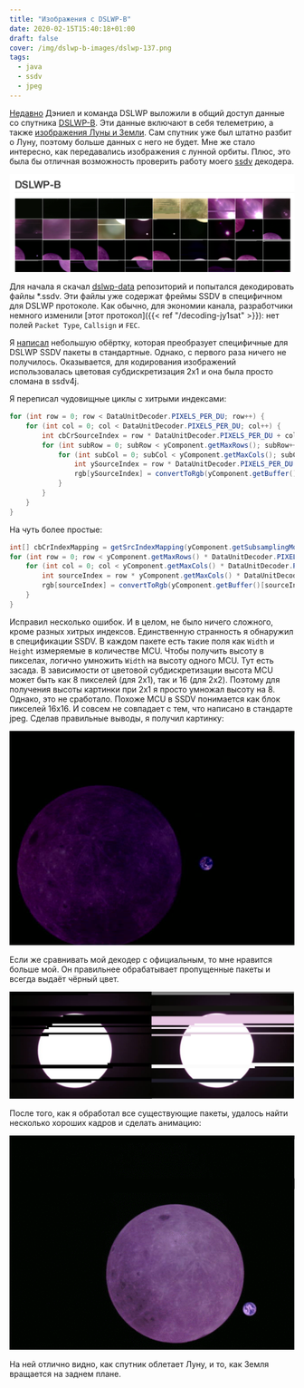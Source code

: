```yaml
---
title: "Изображения с DSLWP-B"
date: 2020-02-15T15:40:18+01:00
draft: false
cover: /img/dslwp-b-images/dslwp-137.png
tags:
  - java
  - ssdv
  - jpeg
---
```


[Недавно](https://destevez.net/2019/12/dslwp-b-whole-mission-telemetry/) Дэниел и команда DSLWP выложили в общий доступ данные со спутника [DSLWP-B](http://dk3wn.info/blog/satelliten/dslwp/). Эти данные включают в себя телеметрию, а также [изображения Луны и Земли](http://lilacsat.hit.edu.cn/dashboard/pages_en/pics-b.html). Сам спутник уже был штатно разбит о Луну, поэтому больше данных с него не будет. Мне же стало интересно, как передавались изображения с лунной орбиты. Плюс, это была бы отличная возможность проверить работу моего [ssdv](https://github.com/dernasherbrezon/ssdv4j) декодера.

![](/img/dslwp-b-images/1.png)

Для начала я скачал [dslwp-data](https://github.com/tammojan/dslwp-data) репозиторий и попытался декодировать файлы *.ssdv. Эти файлы уже содержат фреймы SSDV в специфичном для DSLWP протоколе. Как обычно, для экономии канала, разработчики немного изменили [этот протокол]({{< ref "/decoding-jy1sat" >}}): нет полей ```Packet Type```, ```Callsign``` и ```FEC```.

Я [написал](https://github.com/dernasherbrezon/jradio/blob/master/src/main/java/ru/r2cloud/jradio/dslwp/DslwpSsdvPacketSource.java) небольшую обёртку, которая преобразует специфичные для DSLWP SSDV пакеты в стандартные. Однако, с первого раза ничего не получилось. Оказывается, для кодирования изображений использовалась цветовая субдискретизация 2х1 и она была просто сломана в ssdv4j.

Я переписал чудовищные циклы с хитрыми индексами:

```java
for (int row = 0; row < DataUnitDecoder.PIXELS_PER_DU; row++) {
	for (int col = 0; col < DataUnitDecoder.PIXELS_PER_DU; col++) {
		int cbCrSourceIndex = row * DataUnitDecoder.PIXELS_PER_DU + col;
		for (int subRow = 0; subRow < yComponent.getMaxRows(); subRow++) {
			for (int subCol = 0; subCol < yComponent.getMaxCols(); subCol++) {
				int ySourceIndex = row * DataUnitDecoder.PIXELS_PER_DU * yComponent.getMaxCols() * yComponent.getMaxRows() + subRow * DataUnitDecoder.PIXELS_PER_DU * yComponent.getMaxCols() + col * yComponent.getMaxCols() + subCol;
				rgb[ySourceIndex] = convertToRgb(yComponent.getBuffer()[ySourceIndex], cbComponent.getBuffer()[cbCrSourceIndex], crComponent.getBuffer()[cbCrSourceIndex]);
			}
		}
	}
}
```

На чуть более простые:

```java
int[] cbCrIndexMapping = getSrcIndexMapping(yComponent.getSubsamplingMode());
for (int row = 0; row < yComponent.getMaxRows() * DataUnitDecoder.PIXELS_PER_DU; row++) {
	for (int col = 0; col < yComponent.getMaxCols() * DataUnitDecoder.PIXELS_PER_DU; col++) {
		int sourceIndex = row * yComponent.getMaxCols() * DataUnitDecoder.PIXELS_PER_DU + col;
		rgb[sourceIndex] = convertToRgb(yComponent.getBuffer()[sourceIndex], cbComponent.getBuffer()[cbCrIndexMapping[sourceIndex]], crComponent.getBuffer()[cbCrIndexMapping[sourceIndex]]);
	}
}
```

Исправил несколько ошибок. И в целом, не было ничего сложного, кроме разных хитрых индексов. Единственную странность я обнаружил в спецификации SSDV. В каждом пакете есть такие поля как ```Width``` и ```Height``` измеряемые в количестве MCU. Чтобы получить высоту в пикселах, логично умножить ```Width``` на высоту одного MCU. Тут есть засада. В зависимости от цветовой субдискретизации высота MCU может быть как 8 пикселей (для 2x1), так и 16 (для 2x2). Поэтому для получения высоты картинки при 2x1 я просто умножал высоту на 8. Однако, это не сработало. Похоже MCU в SSDV понимается как блок пикселей 16х16. И совсем не совпадает с тем, что написано в стандарте jpeg. Сделав правильные выводы, я получил картинку:

![](/img/dslwp-b-images/dslwp-137.png)

Если же сравнивать мой декодер с официальным, то мне нравится больше мой. Он правильнее обрабатывает пропущенные пакеты и всегда выдаёт чёрный цвет.

![](/img/dslwp-b-images/compare.png)

После того, как я обработал все существующие пакеты, удалось найти несколько хороших кадров и сделать анимацию:

![](/img/dslwp-b-images/gif.gif)

На ней отлично видно, как спутник облетает Луну, и то, как Земля вращается на заднем плане.